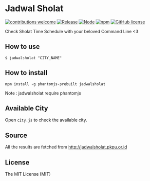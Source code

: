 # Jadwal Sholat
[![contributions welcome](https://img.shields.io/badge/contributions-welcome-brightgreen.svg?style=flat)](https://github.com/nmfzone/jadwal-sholat/issues) 
[![Release](https://img.shields.io/badge/release-v1.0.0-orange.svg)](https://github.com/nmfzone/jadwal-sholat/releases)
[![Node](https://img.shields.io/badge/node-v5.8.x-blue.svg)]()
[![npm](https://img.shields.io/npm/v/npm.svg?maxAge=2592000)]()
[![GitHub license](https://img.shields.io/badge/license-MIT-red.svg)](https://raw.githubusercontent.com/nmfzone/jadwal-sholat/master/LICENSE)

Check Sholat Time Schedule with your beloved Command Line <3

## How to use
```
$ jadwalsholat "CITY_NAME"
```

## How to install
```
npm install -g phantomjs-prebuilt jadwalsholat
```
Note : jadwalsholat require phantomjs

## Available City
Open `city.js` to check the available city.

## Source
All the results are fetched from http://jadwalsholat.pkpu.or.id

## License
The MIT License (MIT)
